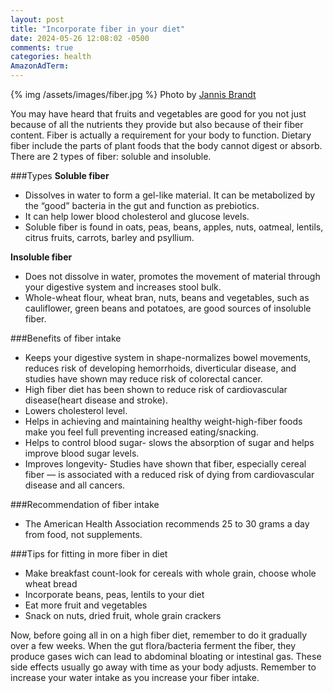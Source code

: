 ```yaml
---
layout: post
title: "Incorporate fiber in your diet"
date: 2024-05-26 12:08:02 -0500
comments: true
categories: health
AmazonAdTerm:
---
```

{% img /assets/images/fiber.jpg %}
Photo by <a href="https://unsplash.com/@jannisbrandt?utm_content=creditCopyText&utm_medium=referral&utm_source=unsplash">Jannis Brandt</a>

You may have heard that fruits and vegetables are good for you not just because of all the nutrients they provide but also because of their fiber content. Fiber is actually a requirement for your body to function. Dietary fiber include the parts of plant foods that the body cannot digest or absorb. There are 2 types of fiber: soluble and insoluble.

###Types
**Soluble fiber**

- Dissolves in water to form a gel-like material. It can be metabolized by the “good” bacteria in the gut and function as prebiotics.  
- It can help lower blood cholesterol and glucose levels.
- Soluble fiber is found in oats, peas, beans, apples, nuts, oatmeal, lentils, citrus fruits, carrots, barley and psyllium.

**Insoluble fiber**

- Does not dissolve in water, promotes the movement of material through your digestive system and increases stool bulk.
- Whole-wheat flour, wheat bran, nuts, beans and vegetables, such as cauliflower, green beans and potatoes, are good sources of insoluble fiber.

###Benefits of fiber intake
- Keeps your digestive system in shape-normalizes bowel movements, reduces risk of developing hemorrhoids, diverticular disease, and studies have shown may reduce risk of colorectal cancer.
- High fiber diet has been shown to reduce risk of cardiovascular disease(heart disease and stroke).
- Lowers cholesterol level.
- Helps in achieving and maintaining healthy weight-high-fiber foods make you feel full preventing increased eating/snacking.
- Helps to control blood sugar- slows the absorption of sugar and helps improve blood sugar levels.
- Improves longevity- Studies have shown that fiber, especially cereal fiber — is associated with a reduced risk of dying from cardiovascular disease and all cancers.

###Recommendation of fiber intake
- The American Health Association recommends 25 to 30 grams a day from food, not supplements.

###Tips for fitting in more fiber in diet
- Make breakfast count-look for cereals with whole grain, choose whole wheat bread
- Incorporate beans, peas, lentils to your diet
- Eat more fruit and vegetables
- Snack on nuts, dried fruit, whole grain crackers

Now, before going all in on a high fiber diet, remember to do it gradually over a few weeks. When the gut flora/bacteria ferment the fiber, they produce gases wich can lead to abdominal bloating or intestinal gas. These side effects usually go away with time as your body adjusts. Remember to increase your water intake as you increase your fiber intake.
